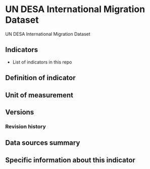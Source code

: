 # UN DESA International Migration Dataset

 UN DESA International Migration Dataset

## Indicators

- List of indicators in this repo

## Definition of indicator


## Unit of measurement


## Versions


### Revision history


## Data sources summary


## Specific information about this indicator

